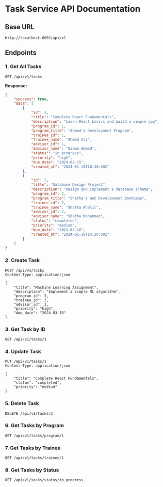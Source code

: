 # Task Service API Documentation

## Base URL
```
http://localhost:8002/api/v1
```

## Endpoints

### 1. Get All Tasks
```http
GET /api/v1/tasks
```

**Response:**
```json
{
    "success": true,
    "data": [
        {
            "id": 1,
            "title": "Complete React Fundamentals",
            "description": "Learn React basics and build a simple app",
            "program_id": 1,
            "program_title": "Ahmed's Development Program",
            "trainee_id": 1,
            "trainee_name": "Ahmed Ali",
            "advisor_id": 1,
            "advisor_name": "Osama Ahmed",
            "status": "in_progress",
            "priority": "high",
            "due_date": "2024-02-15",
            "created_at": "2024-01-15T10:30:00Z"
        },
        {
            "id": 2,
            "title": "Database Design Project",
            "description": "Design and implement a database schema",
            "program_id": 2,
            "program_title": "Shatha's Web Development Bootcamp",
            "trainee_id": 2,
            "trainee_name": "Shatha Khalil",
            "advisor_id": 2,
            "advisor_name": "Shatha Mohammed",
            "status": "completed",
            "priority": "medium",
            "due_date": "2024-02-10",
            "created_at": "2024-01-16T14:20:00Z"
        }
    ]
}
```

### 2. Create Task
```http
POST /api/v1/tasks
Content-Type: application/json

{
    "title": "Machine Learning Assignment",
    "description": "Implement a simple ML algorithm",
    "program_id": 3,
    "trainee_id": 3,
    "advisor_id": 3,
    "priority": "high",
    "due_date": "2024-03-15"
}
```

### 3. Get Task by ID
```http
GET /api/v1/tasks/1
```

### 4. Update Task
```http
PUT /api/v1/tasks/1
Content-Type: application/json

{
    "title": "Complete React Fundamentals",
    "status": "completed",
    "priority": "medium"
}
```

### 5. Delete Task
```http
DELETE /api/v1/tasks/3
```

### 6. Get Tasks by Program
```http
GET /api/v1/tasks/program/1
```

### 7. Get Tasks by Trainee
```http
GET /api/v1/tasks/trainee/1
```

### 8. Get Tasks by Status
```http
GET /api/v1/tasks/status/in_progress
``` 